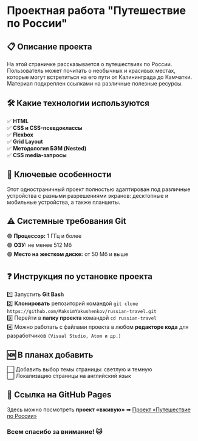 # Проектная работа "Путешествие по России"

## 📋 Описание проекта

На этой страничке рассказывается о путешествиях по России. Пользователь может почитать о необычных и красивых местах, которые могут встретиться на его пути от Калининграда до Камчатки. Материал подкреплен ссылками на различные полезные ресурсы.

## 🛠 Какие технологии используются

✅ **HTML**  
✅ **CSS и CSS-псевдоклассы**  
✅ **Flexbox**  
✅ **Grid Layout**  
✅ **Методология БЭМ (Nested)**  
✅ **CSS media-запросы**  

## 👑 Ключевые особенности

Этот одностраничный проект полностью адаптирован под различные устройства с разными разрешениями экранов: десктопные и мобильные устройства, а также планшеты.

## ⚠️ Системные требования Git

🟢 **Процессор:** 1 ГГц и более  
🟢 **ОЗУ:** не менее 512 Мб  
🟢 **Место на жестком диске:** от 50 Мб и выше

## ❓ Инструкция по установке проекта

1️⃣ Запустить **Git Bash**  
2️⃣ **Клонировать** репозиторий командой `git clone https://github.com/MaksimYakushenkov/russian-travel.git`  
3️⃣ Перейти в **папку проекта** командой `cd russian-travel`  
4️⃣ Можно работать с файлами проекта в любом **редакторе кода** для разработчиков `(Visual Studio, Atom и др.)`

## 🆕 В планах добавить

⬜ Добавить выбор темы страницы: светлую и темную  
⬜ Локализацию страницы на английский язык

## 🔗 Ссылка на GitHub Pages
Здесь можно посмотреть **проект «вживую»** ➡ [Проект «Путешествие по России»](https://maksimyakushenkov.github.io/russian-travel/)

### Всем спасибо за внимание! 🐱